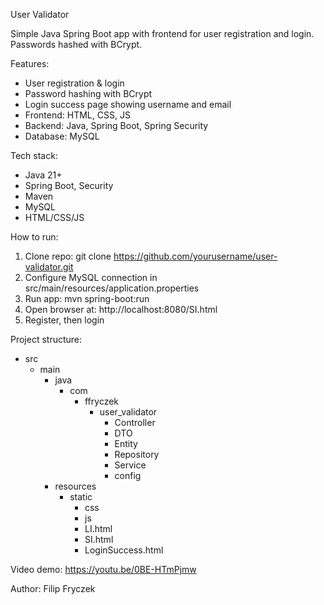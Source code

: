 User Validator

Simple Java Spring Boot app with frontend for user registration and login.
Passwords hashed with BCrypt.

Features:
- User registration & login
- Password hashing with BCrypt
- Login success page showing username and email
- Frontend: HTML, CSS, JS
- Backend: Java, Spring Boot, Spring Security
- Database: MySQL

Tech stack:
- Java 21+
- Spring Boot, Security
- Maven
- MySQL
- HTML/CSS/JS

How to run:
1. Clone repo:
   git clone https://github.com/yourusername/user-validator.git
2. Configure MySQL connection in src/main/resources/application.properties
3. Run app:
   mvn spring-boot:run
4. Open browser at:
   http://localhost:8080/SI.html
5. Register, then login

Project structure:  

- src  
  - main  
    - java  
      - com  
        - ffryczek  
          - user_validator  
            - Controller  
            - DTO  
            - Entity  
            - Repository  
            - Service  
            - config  
    - resources  
      - static  
        - css  
        - js  
        - LI.html  
        - SI.html  
        - LoginSuccess.html 

Video demo:
https://youtu.be/0BE-HTmPjmw

Author:
Filip Fryczek
